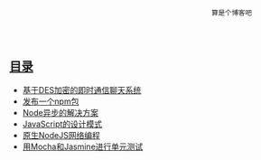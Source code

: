 ﻿~~~~~~~~~~~~~~~~~~~~~~~~~~~~~~~~~~~~~~~~~~~~~~~~~~~~~~~~~~~~~~~~~~~~~~~~~~~~~~~~~~~~~~~~~~~~~~~~~~~~~~~~~~~~~~~~~~~~~~~~~~~~~~~~~~~



                                                  
                                                  算是个博客吧




~~~~~~~~~~~~~~~~~~~~~~~~~~~~~~~~~~~~~~~~~~~~~~~~~~~~~~~~~~~~~~~~~~~~~~~~~~~~~~~~~~~~~~~~~~~~~~~~~~~~~~~~~~~~~~~~~~~~~~~~~~~~~~~~~~~

## [目录](https://github.com/itagn/blog)
- [基于DES加密的即时通信聊天系统](https://github.com/itagn/blog/blob/master/Java/InstantMessageSystem.md)
- [发布一个npm包](https://github.com/itagn/blog/blob/master/NodeJS/NpmPublish.md)
- [Node异步的解决方案](https://github.com/itagn/blog/blob/master/NodeJS/NodeAsync.md)
- [JavaScript的设计模式](https://github.com/itagn/blog/blob/master/JavaScript/JavaScriptDesignPattern.md)
- [原生NodeJS网络编程](https://github.com/itagn/blog/blob/master/NodeJS/NodeWeb.md)
- [用Mocha和Jasmine进行单元测试](https://github.com/itagn/blog/blob/master/Test/UnitTest.md)